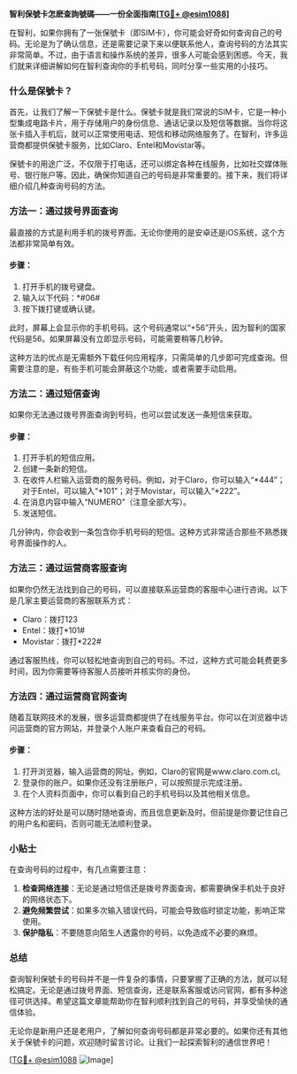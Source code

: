 **智利保號卡怎麽查詢號碼——一份全面指南[[TG💪+ @esim1088](https://t.me/s/esim1088)]**

在智利，如果你拥有了一张保號卡（即SIM卡），你可能会好奇如何查询自己的号码。无论是为了确认信息，还是需要记录下来以便联系他人，查询号码的方法其实非常简单。不过，由于语言和操作系统的差异，很多人可能会感到困惑。今天，我们就来详细讲解如何在智利查询你的手机号码，同时分享一些实用的小技巧。

### 什么是保號卡？

首先，让我们了解一下保號卡是什么。保號卡就是我们常说的SIM卡，它是一种小型集成电路卡片，用于存储用户的身份信息、通话记录以及短信等数据。当你将这张卡插入手机后，就可以正常使用电话、短信和移动网络服务了。在智利，许多运营商都提供保號卡服务，比如Claro、Entel和Movistar等。

保號卡的用途广泛，不仅限于打电话，还可以绑定各种在线服务，比如社交媒体账号、银行账户等。因此，确保你知道自己的号码是非常重要的。接下来，我们将详细介绍几种查询号码的方法。

### 方法一：通过拨号界面查询

最直接的方式是利用手机的拨号界面。无论你使用的是安卓还是iOS系统，这个方法都非常简单有效。

#### 步骤：

1. 打开手机的拨号键盘。
2. 输入以下代码：*#06#
3. 按下拨打键或确认键。

此时，屏幕上会显示你的手机号码。这个号码通常以“+56”开头，因为智利的国家代码是56。如果屏幕没有立即显示号码，可能需要稍等几秒钟。

这种方法的优点是无需额外下载任何应用程序，只需简单的几步即可完成查询。但需要注意的是，有些手机可能会屏蔽这个功能，或者需要手动启用。

### 方法二：通过短信查询

如果你无法通过拨号界面查询到号码，也可以尝试发送一条短信来获取。

#### 步骤：

1. 打开手机的短信应用。
2. 创建一条新的短信。
3. 在收件人栏输入运营商的服务号码。例如，对于Claro，你可以输入“*444”；对于Entel，可以输入“*101”；对于Movistar，可以输入“*222”。
4. 在消息内容中输入“NUMERO”（注意全部大写）。
5. 发送短信。

几分钟内，你会收到一条包含你手机号码的短信。这种方式非常适合那些不熟悉拨号界面操作的人。

### 方法三：通过运营商客服查询

如果你仍然无法找到自己的号码，可以直接联系运营商的客服中心进行咨询。以下是几家主要运营商的客服联系方式：

- Claro：拨打123
- Entel：拨打*101#
- Movistar：拨打*222#

通过客服热线，你可以轻松地查询到自己的号码。不过，这种方式可能会耗费更多时间，因为你需要等待客服人员接听并核实你的身份。

### 方法四：通过运营商官网查询

随着互联网技术的发展，很多运营商都提供了在线服务平台。你可以在浏览器中访问运营商的官方网站，并登录个人账户来查看自己的号码。

#### 步骤：

1. 打开浏览器，输入运营商的网址。例如，Claro的官网是www.claro.com.cl。
2. 登录你的账户。如果你还没有注册账户，可以按照提示完成注册。
3. 在个人资料页面中，你可以看到自己的手机号码以及其他相关信息。

这种方法的好处是可以随时随地查询，而且信息更新及时。但前提是你要记住自己的用户名和密码，否则可能无法顺利登录。

### 小贴士

在查询号码的过程中，有几点需要注意：

1. **检查网络连接**：无论是通过短信还是拨号界面查询，都需要确保手机处于良好的网络状态下。
2. **避免频繁尝试**：如果多次输入错误代码，可能会导致临时锁定功能，影响正常使用。
3. **保护隐私**：不要随意向陌生人透露你的号码，以免造成不必要的麻烦。

### 总结

查询智利保號卡的号码并不是一件复杂的事情，只要掌握了正确的方法，就可以轻松搞定。无论是通过拨号界面、短信查询，还是联系客服或访问官网，都有多种途径可供选择。希望这篇文章能帮助你在智利顺利找到自己的号码，并享受愉快的通信体验。

无论你是新用户还是老用户，了解如何查询号码都是非常必要的。如果你还有其他关于保號卡的问题，欢迎随时留言讨论。让我们一起探索智利的通信世界吧！

[[TG💪+ @esim1088](https://t.me/s/esim1088) ![Image](https://i.postimg.cc/4NQfJmqS/Snipaste-2025-05-13-00-14-12.png)]